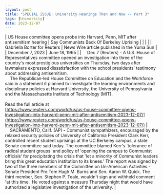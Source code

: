 ```yaml
---
layout: post
title: "SPECIAL ISSUE: University Hearings Then and Now -- Part 3"
tags: [University]
date: 2023-12-07
---
```


| US House committee opens probe into Harvard, Penn, MIT after antisemitism hearing | Say Communists Back Of Berkeley Uprising |
|  |  |
|  Gabriella Borter for Reuters | News Wire article published in the Yuma Sun |
| December 7, 2023 | June 18, 1965 |
| &nbsp;&nbsp;&nbsp;&nbsp;Dec 7 (Reuters) - A U.S. House of Representatives committee opened an investigation into three of the country's most prestigious universities on Thursday, two days after lawmakers expressed dissatisfaction with the school presidents' testimony about addressing antisemitism.<br>&nbsp;&nbsp;&nbsp;&nbsp;The Republican-led House Committee on Education and the Workforce said in a statement it planned to investigate the learning environments and disciplinary policies at Harvard University, the University of Pennsylvania and the Massachusetts Institute of Technology (MIT).<br><br>Read the full article at<br>[https://www.reuters.com/world/us/us-house-committee-opens-investigation-into-harvard-penn-mit-after-antisemitism-2023-12-07/](https://www.reuters.com/world/us/us-house-committee-opens-investigation-into-harvard-penn-mit-after-antisemitism-2023-12-07/) | &nbsp;&nbsp;&nbsp;&nbsp;SACRAMENTO, Calif. (AP) - Communist sympathizers, encouraged by the relaxed security policies of University of California President Clark Kerr, controlled recent student uprisings at the UC Berkeley campus, a state Senate committee said today. The committee blamed Kerr's 'tolerance of radical student groups' and policy of 'opening the campus to Communist officials’ for precipitating the crisis that 'let a minority of Communist leaders bring this great education institution to its knees.' The report was signed by two of the three members of the Committee on Un-American Activities - Senate President Pro Tem Hugh M. Burns and Sen. Aaron W. Quick. The third member, Sen. Stephen P. Teale, wouldn't sign and withheld comment 'at this time.' He voted against a measure Thursday night that would have authorized a legislative investigation of the university. |